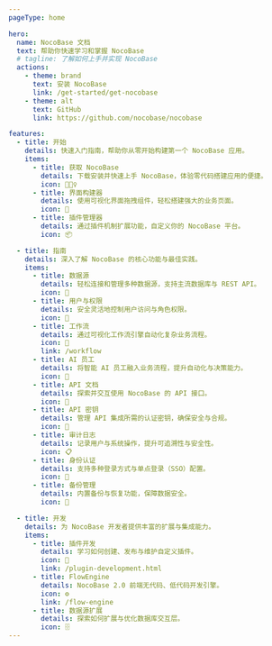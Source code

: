 ```yaml
---
pageType: home

hero:
  name: NocoBase 文档
  text: 帮助你快速学习和掌握 NocoBase
  # tagline: 了解如何上手并实现 NocoBase
  actions:
    - theme: brand
      text: 安装 NocoBase
      link: /get-started/get-nocobase
    - theme: alt
      text: GitHub
      link: https://github.com/nocobase/nocobase

features:
  - title: 开始
    details: 快速入门指南，帮助你从零开始构建第一个 NocoBase 应用。
    items:
      - title: 获取 NocoBase
        details: 下载安装并快速上手 NocoBase，体验零代码搭建应用的便捷。
        icon: 🏃🏻‍♀️
      - title: 界面构建器
        details: 使用可视化界面拖拽组件，轻松搭建强大的业务页面。
        icon: 🧱
      - title: 插件管理器
        details: 通过插件机制扩展功能，自定义你的 NocoBase 平台。
        icon: 📦

  - title: 指南
    details: 深入了解 NocoBase 的核心功能与最佳实践。
    items:
      - title: 数据源
        details: 轻松连接和管理多种数据源，支持主流数据库与 REST API。
        icon: 💾
      - title: 用户与权限
        details: 安全灵活地控制用户访问与角色权限。
        icon: 👥
      - title: 工作流
        details: 通过可视化工作流引擎自动化复杂业务流程。
        icon: 🔄
        link: /workflow
      - title: AI 员工
        details: 将智能 AI 员工融入业务流程，提升自动化与决策能力。
        icon: 🤖
      - title: API 文档
        details: 探索并交互使用 NocoBase 的 API 接口。
        icon: 📘
      - title: API 密钥
        details: 管理 API 集成所需的认证密钥，确保安全与合规。
        icon: 🔑
      - title: 审计日志
        details: 记录用户与系统操作，提升可追溯性与安全性。
        icon: 📋
      - title: 身份认证
        details: 支持多种登录方式与单点登录（SSO）配置。
        icon: 🔐
      - title: 备份管理
        details: 内置备份与恢复功能，保障数据安全。
        icon: 💾

  - title: 开发
    details: 为 NocoBase 开发者提供丰富的扩展与集成能力。
    items:
      - title: 插件开发
        details: 学习如何创建、发布与维护自定义插件。
        icon: 🔌
        link: /plugin-development.html
      - title: FlowEngine
        details: NocoBase 2.0 前端无代码、低代码开发引擎。
        icon: ⚙️
        link: /flow-engine
      - title: 数据源扩展
        details: 探索如何扩展与优化数据库交互层。
        icon: 🗄️
---
```

